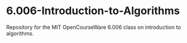 # 6.006-Introduction-to-Algorithms
Repository for the MIT OpenCourseWare 6.006 class on introduction to algorithms.
